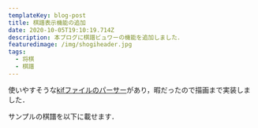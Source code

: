 ```yaml
---
templateKey: blog-post
title: 棋譜表示機能の追加
date: 2020-10-05T19:10:19.714Z
description: 本ブログに棋譜ビュワーの機能を追加しました．
featuredimage: /img/shogiheader.jpg
tags:
  - 将棋
  - 棋譜
---
```

使いやすそうな[kifファイルのパーサー](https://github.com/na2hiro/json-kifu-format)があり，暇だったので描画まで実装しました．



サンプルの棋譜を以下に載せます．

<kifu path="https://blog.yagijin.com/kif/yagijin.kif"></kifu>

